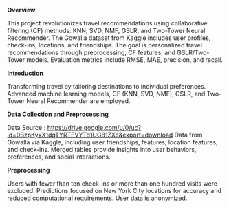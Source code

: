 **Overview**

This project revolutionizes travel recommendations using collaborative filtering (CF) methods: KNN, SVD, NMF, GSLR, and Two-Tower Neural Recommender. The Gowalla dataset from Kaggle includes user profiles, check-ins, locations, and friendships. The goal is personalized travel recommendations through preprocessing, CF features, and GSLR/Two-Tower models. Evaluation metrics include RMSE, MAE, precision, and recall.

**Introduction**

Transforming travel by tailoring destinations to individual preferences. Advanced machine learning models, CF (KNN, SVD, NMF), GSLR, and Two-Tower Neural Recommender are employed.

**Data Collection and Preprocessing**

Data Source : https://drive.google.com/u/0/uc?id=0BzpKyxX1dqTYRTFVYTd1UG81ZXc&export=download
Data from Gowalla via Kaggle, including user friendships, features, location features, and check-ins. Merged tables provide insights into user behaviors, preferences, and social interactions.

**Preprocessing**

Users with fewer than ten check-ins or more than one hundred visits were excluded. Predictions focused on New York City locations for accuracy and reduced computational requirements. User data is anonymized.
